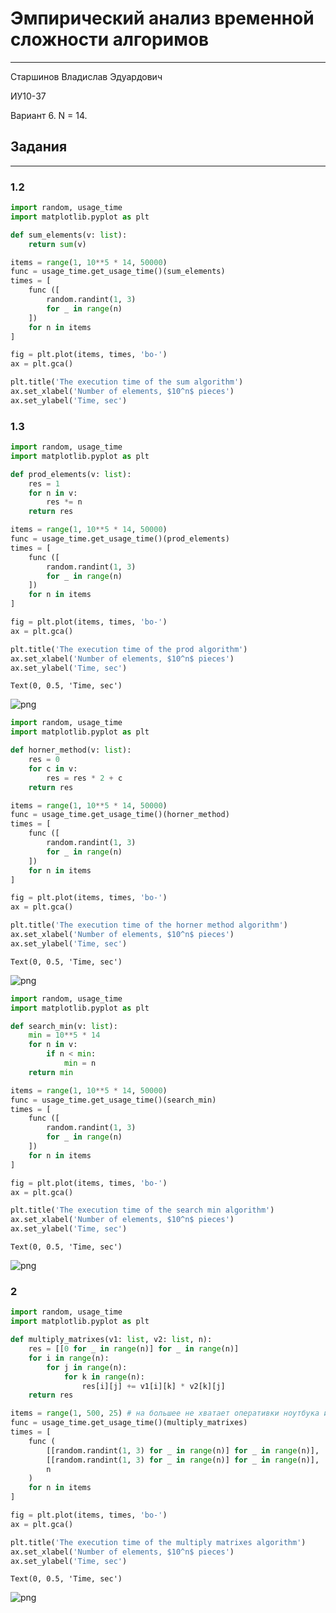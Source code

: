 # Эмпирический анализ временной сложности алгоримов

***

Старшинов Владислав Эдуардович

ИУ10-37

Вариант 6. N = 14.

## Задания 
***

### 1.2




```python
import random, usage_time
import matplotlib.pyplot as plt

def sum_elements(v: list):
    return sum(v)

items = range(1, 10**5 * 14, 50000)
func = usage_time.get_usage_time()(sum_elements)
times = [
    func ([
        random.randint(1, 3)
        for _ in range(n)
    ])
    for n in items
]

fig = plt.plot(items, times, 'bo-')
ax = plt.gca()

plt.title('The execution time of the sum algorithm')
ax.set_xlabel('Number of elements, $10^n$ pieces')
ax.set_ylabel('Time, sec')
```

### 1.3


```python
import random, usage_time
import matplotlib.pyplot as plt

def prod_elements(v: list):
    res = 1
    for n in v:
        res *= n
    return res

items = range(1, 10**5 * 14, 50000)
func = usage_time.get_usage_time()(prod_elements)
times = [
    func ([
        random.randint(1, 3)
        for _ in range(n)
    ])
    for n in items
]

fig = plt.plot(items, times, 'bo-')
ax = plt.gca()

plt.title('The execution time of the prod algorithm')
ax.set_xlabel('Number of elements, $10^n$ pieces')
ax.set_ylabel('Time, sec')
```




    Text(0, 0.5, 'Time, sec')




    
![png](lr1_files/lr1_4_1.png)
    



```python
import random, usage_time
import matplotlib.pyplot as plt

def horner_method(v: list):
    res = 0
    for c in v:
        res = res * 2 + c
    return res

items = range(1, 10**5 * 14, 50000)
func = usage_time.get_usage_time()(horner_method)
times = [
    func ([
        random.randint(1, 3)
        for _ in range(n)
    ])
    for n in items
]

fig = plt.plot(items, times, 'bo-')
ax = plt.gca()

plt.title('The execution time of the horner method algorithm')
ax.set_xlabel('Number of elements, $10^n$ pieces')
ax.set_ylabel('Time, sec')
```




    Text(0, 0.5, 'Time, sec')




    
![png](lr1_files/lr1_5_1.png)
    



```python
import random, usage_time
import matplotlib.pyplot as plt

def search_min(v: list):
    min = 10**5 * 14
    for n in v:
        if n < min:
            min = n
    return min

items = range(1, 10**5 * 14, 50000)
func = usage_time.get_usage_time()(search_min)
times = [
    func ([
        random.randint(1, 3)
        for _ in range(n)
    ])
    for n in items
]

fig = plt.plot(items, times, 'bo-')
ax = plt.gca()

plt.title('The execution time of the search min algorithm')
ax.set_xlabel('Number of elements, $10^n$ pieces')
ax.set_ylabel('Time, sec')
```




    Text(0, 0.5, 'Time, sec')




    
![png](lr1_files/lr1_6_1.png)
    


### 2


```python
import random, usage_time
import matplotlib.pyplot as plt

def multiply_matrixes(v1: list, v2: list, n):
    res = [[0 for _ in range(n)] for _ in range(n)]
    for i in range(n):
        for j in range(n):
            for k in range(n):
                res[i][j] += v1[i][k] * v2[k][j]
    return res

items = range(1, 500, 25) # на большее не хватает оперативки ноутбука и личного терпения
func = usage_time.get_usage_time()(multiply_matrixes)
times = [
    func (
        [[random.randint(1, 3) for _ in range(n)] for _ in range(n)],
        [[random.randint(1, 3) for _ in range(n)] for _ in range(n)],
        n
    )
    for n in items
]

fig = plt.plot(items, times, 'bo-')
ax = plt.gca()

plt.title('The execution time of the multiply matrixes algorithm')
ax.set_xlabel('Number of elements, $10^n$ pieces')
ax.set_ylabel('Time, sec')
```




    Text(0, 0.5, 'Time, sec')




    
![png](lr1_files/lr1_8_1.png)
    

